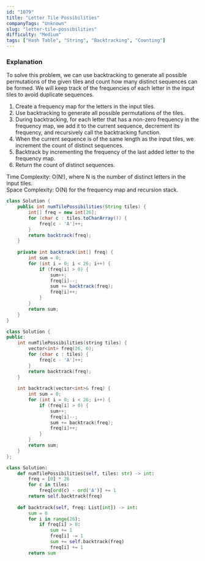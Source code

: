```yaml
---
id: "1079"
title: "Letter Tile Possibilities"
companyTags: "Unknown"
slug: "letter-tile-possibilities"
difficulty: "Medium"
tags: ["Hash Table", "String", "Backtracking", "Counting"]
---
```


### Explanation
To solve this problem, we can use backtracking to generate all possible permutations of the given tiles and count how many distinct sequences can be formed. We will keep track of the frequencies of each letter in the input tiles to avoid duplicate sequences.

1. Create a frequency map for the letters in the input tiles.
2. Use backtracking to generate all possible permutations of the tiles.
3. During backtracking, for each letter that has a non-zero frequency in the frequency map, we add it to the current sequence, decrement its frequency, and recursively call the backtracking function.
4. When the current sequence is of the same length as the input tiles, we increment the count of distinct sequences.
5. Backtrack by incrementing the frequency of the last added letter to the frequency map.
6. Return the count of distinct sequences.

Time Complexity: O(N!), where N is the number of distinct letters in the input tiles.  
Space Complexity: O(N) for the frequency map and recursion stack.
```java
class Solution {
    public int numTilePossibilities(String tiles) {
        int[] freq = new int[26];
        for (char c : tiles.toCharArray()) {
            freq[c - 'A']++;
        }
        return backtrack(freq);
    }
    
    private int backtrack(int[] freq) {
        int sum = 0;
        for (int i = 0; i < 26; i++) {
            if (freq[i] > 0) {
                sum++;
                freq[i]--;
                sum += backtrack(freq);
                freq[i]++;
            }
        }
        return sum;
    }
}
```

```cpp
class Solution {
public:
    int numTilePossibilities(string tiles) {
        vector<int> freq(26, 0);
        for (char c : tiles) {
            freq[c - 'A']++;
        }
        return backtrack(freq);
    }
    
    int backtrack(vector<int>& freq) {
        int sum = 0;
        for (int i = 0; i < 26; i++) {
            if (freq[i] > 0) {
                sum++;
                freq[i]--;
                sum += backtrack(freq);
                freq[i]++;
            }
        }
        return sum;
    }
};
```

```python
class Solution:
    def numTilePossibilities(self, tiles: str) -> int:
        freq = [0] * 26
        for c in tiles:
            freq[ord(c) - ord('A')] += 1
        return self.backtrack(freq)
    
    def backtrack(self, freq: List[int]) -> int:
        sum = 0
        for i in range(26):
            if freq[i] > 0:
                sum += 1
                freq[i] -= 1
                sum += self.backtrack(freq)
                freq[i] += 1
        return sum
```